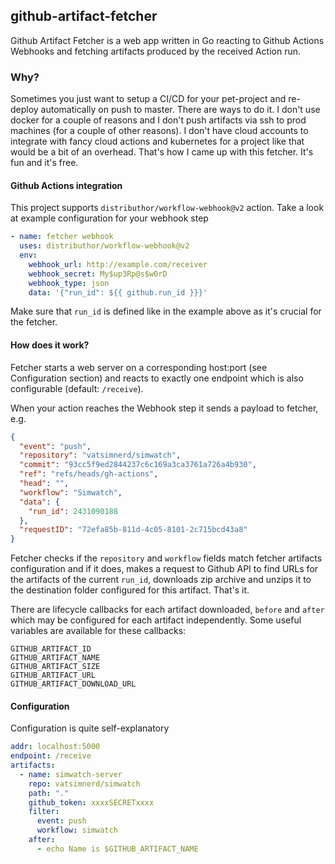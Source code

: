 ## github-artifact-fetcher

Github Artifact Fetcher is a web app written in Go reacting to Github Actions Webhooks and fetching artifacts produced by the received Action run.

### Why?

Sometimes you just want to setup a CI/CD for your pet-project and re-deploy automatically on push to master. There are ways to do it. I don't use docker for a couple of reasons and I don't push artifacts via ssh to prod machines (for a couple of other reasons). I don't have cloud accounts to integrate with fancy cloud actions and kubernetes for a project like that would be a bit of an overhead. That's how I came up with this fetcher. It's fun and it's free.

#### Github Actions integration

This project supports `distributhor/workflow-webhook@v2` action.
Take a look at example configuration for your webhook step

```yaml
- name: fetcher webhook
  uses: distributhor/workflow-webhook@v2
  env:
    webhook_url: http://example.com/receiver
    webhook_secret: My$up3Rp@s$w0rD
    webhook_type: json
    data: '{"run_id": ${{ github.run_id }}}'
```

Make sure that `run_id` is defined like in the example above as it's crucial for the fetcher.

#### How does it work?

Fetcher starts a web server on a corresponding host:port (see Configuration section) and reacts to exactly one endpoint which is also configurable (default: `/receive`).

When your action reaches the Webhook step it sends a payload to fetcher, e.g.

```json
{
  "event": "push",
  "repository": "vatsimnerd/simwatch",
  "commit": "93cc5f9ed2844237c6c169a3ca3761a726a4b930",
  "ref": "refs/heads/gh-actions",
  "head": "",
  "workflow": "Simwatch",
  "data": {
    "run_id": 2431090188
  },
  "requestID": "72efa85b-811d-4c05-8101-2c715bcd43a8"
}
```

Fetcher checks if the `repository` and `workflow` fields match fetcher artifacts configuration and if it does, makes a request to Github API to find URLs for the artifacts of the current `run_id`, downloads zip archive and unzips it to the destination folder configured for this artifact. That's it.

There are lifecycle callbacks for each artifact downloaded, `before` and `after` which may be configured for each artifact independently. Some useful variables are available for these callbacks:

```
GITHUB_ARTIFACT_ID
GITHUB_ARTIFACT_NAME
GITHUB_ARTIFACT_SIZE
GITHUB_ARTIFACT_URL
GITHUB_ARTIFACT_DOWNLOAD_URL
```

#### Configuration

Configuration is quite self-explanatory

```yaml
addr: localhost:5000
endpoint: /receive
artifacts:
  - name: simwatch-server
    repo: vatsimnerd/simwatch
    path: "."
    github_token: xxxxSECRETxxxx
    filter:
      event: push
      workflow: simwatch
    after:
      - echo Name is $GITHUB_ARTIFACT_NAME
```
